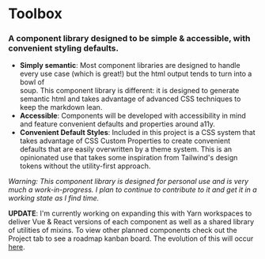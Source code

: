 # Toolbox
### A component library designed to be simple & accessible, with convenient styling defaults.

- **Simply semantic**: Most component libraries are designed to handle every use case (which is great!) but the html output tends to turn into a bowl of <div> soup. This component library is different: it is designed to generate semantic html and takes advantage of advanced CSS techniques to keep the markdown lean.
- **Accessible**: Components will be developed with accessibility in mind and feature convenient defaults and properties around a11y. 
- **Convenient Default Styles**: Included in this project is a CSS system that takes advantage of CSS Custom Properties to create convenient defaults that are easily overwritten by a theme system. This is an opinionated use that takes some inspiration from Tailwind's design tokens without the utility-first approach.

_Warning: This component library is designed for personal use and is very much a work-in-progress. I plan to continue to contribute to it and get it in a working state as I find time._

**UPDATE**: I'm currently working on expanding this with Yarn workspaces to deliver Vue & React versions of each component as well as a shared library of utilities of mixins. To view other planned components check out the Project tab to see a roadmap kanban board. The evolution of this will occur [here](https://github.com/n-grubb/qm). 

